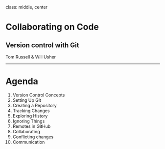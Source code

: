 class: middle, center

# Collaborating on Code

## Version control with Git

Tom Russell & Will Usher

---

# Agenda

1. Version Control Concepts
1. Setting Up Git
1. Creating a Repository
1. Tracking Changes
1. Exploring History
1. Ignoring Things
1. Remotes in GitHub
1. Collaborating
1. Conflicting changes
1. Communication

